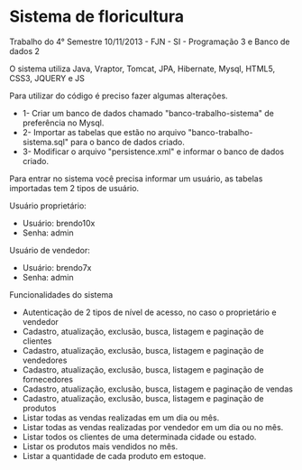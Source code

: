 Sistema de floricultura
=======================

Trabalho do 4° Semestre 10/11/2013 - FJN - SI - Programação 3 e Banco de dados 2

O sistema utiliza Java, Vraptor, Tomcat, JPA, Hibernate, Mysql, HTML5, CSS3, JQUERY e JS

Para utilizar do código é preciso fazer algumas alterações.

- 1- Criar um banco de dados chamado "banco-trabalho-sistema" de preferência no Mysql.
- 2- Importar as tabelas que estão no arquivo "banco-trabalho-sistema.sql" para o banco de dados criado.
- 3- Modificar o arquivo "persistence.xml" e informar o banco de dados criado.

Para entrar no sistema você precisa informar um usuário, as tabelas importadas tem 2 tipos de usuário.

Usuário proprietário:
- Usuário: brendo10x
-   Senha: admin
 
Usuário de vendedor:
- Usuário: brendo7x
-   Senha: admin 

Funcionalidades do sistema
- Autenticação de 2 tipos de nível de acesso, no caso o proprietário e vendedor
- Cadastro, atualização, exclusão, busca, listagem e paginação de clientes
- Cadastro, atualização, exclusão, busca, listagem e paginação de vendedores
- Cadastro, atualização, exclusão, busca, listagem e paginação de fornecedores
- Cadastro, atualização, exclusão, busca, listagem e paginação de vendas
- Cadastro, atualização, exclusão, busca, listagem e paginação de produtos
- Listar todas as vendas realizadas em um dia ou mês.
- Listar todas as vendas realizadas por vendedor em um dia ou no mês.
- Listar todos os clientes de uma determinada cidade ou estado.
- Listar os produtos mais vendidos no mês.
- Listar a quantidade de cada produto em estoque.
